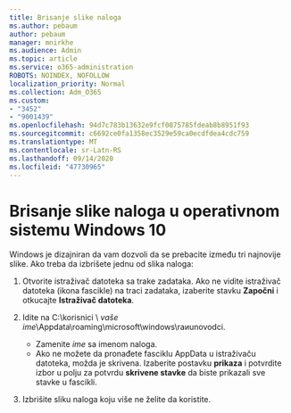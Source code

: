 ```yaml
---
title: Brisanje slike naloga
ms.author: pebaum
author: pebaum
manager: mnirkhe
ms.audience: Admin
ms.topic: article
ms.service: o365-administration
ROBOTS: NOINDEX, NOFOLLOW
localization_priority: Normal
ms.collection: Adm_O365
ms.custom:
- "3452"
- "9001439"
ms.openlocfilehash: 94d7c783b13632e9fcf0875785fdeab8b8951f93
ms.sourcegitcommit: c6692ce0fa1358ec3529e59ca0ecdfdea4cdc759
ms.translationtype: MT
ms.contentlocale: sr-Latn-RS
ms.lasthandoff: 09/14/2020
ms.locfileid: "47730965"
---
```

# <a name="delete-an-account-picture-in-windows-10"></a>Brisanje slike naloga u operativnom sistemu Windows 10

Windows je dizajniran da vam dozvoli da se prebacite između tri najnovije slike. Ako treba da izbrišete jednu od slika naloga:

1. Otvorite istraživač datoteka sa trake zadataka. Ako ne vidite istraživač datoteka (ikona fascikle) na traci zadataka, izaberite stavku **Započni** i otkucajte **Istraživač datoteka**.

2. Idite na C:\korisnici \\ *vaše ime*\Appdata\roaming\microsoft\windows\raиunovodci. 
    - Zamenite *ime* sa imenom naloga.
    - Ako ne možete da pronađete fasciklu AppData u istraživaču datoteka, možda je skrivena. Izaberite postavku **prikaza** i potvrdite izbor u polju za potvrdu **skrivene stavke** da biste prikazali sve stavke u fascikli.

3. Izbrišite sliku naloga koju više ne želite da koristite.
 
 